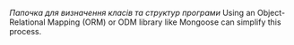 *Папочка для визначення класів та структур програми*
Using an Object-Relational Mapping (ORM) or ODM library like Mongoose can simplify this process.

